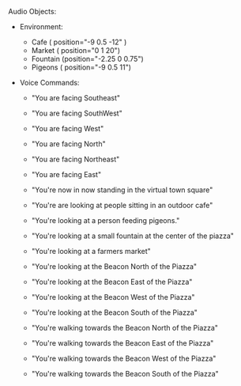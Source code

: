 Audio Objects:

- Environment:
    - Cafe (  position="-9 0.5 -12" )
    - Market ( position="0 1 20")
    - Fountain (position="-2.25 0 0.75")
    - Pigeons (    position="-9 0.5 11")



- Voice Commands:

    - "You are facing Southeast"
    - "You are facing SouthWest"
    - "You are facing West"
    - "You are facing North"
    - "You are facing Northeast"
    - "You are facing East"

    -  "You're now in now standing in the virtual town square"

    -  "You're are looking at people sitting in an outdoor cafe"
    -  "You're looking at a person feeding pigeons."
    -  "You're looking at a small fountain at the center of the piazza"
    -  "You're looking at a farmers market"


    - "You're looking at the Beacon North of the Piazza"
    - "You're looking at the Beacon East of the Piazza"
    - "You're looking at the Beacon West of the Piazza"
    - "You're looking at the Beacon South of the Piazza"

      
    - "You're walking towards the Beacon North of the Piazza"
    - "You're walking towards the Beacon East of the Piazza"
    - "You're walking towards the Beacon West of the Piazza"
    - "You're walking towards the Beacon South of the Piazza"

